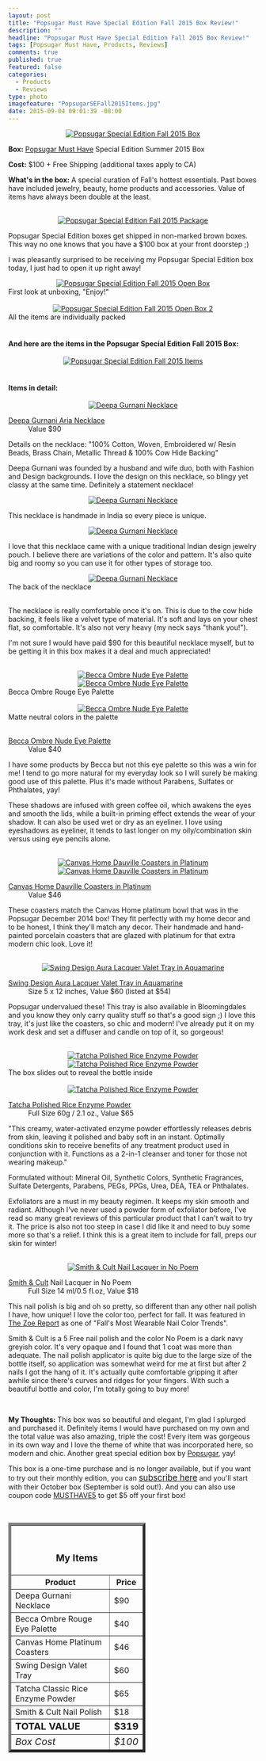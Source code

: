 ```yaml
---
layout: post
title: "Popsugar Must Have Special Edition Fall 2015 Box Review!"
description: ""
headline: "Popsugar Must Have Special Edition Fall 2015 Box Review!"
tags: [Popsugar Must Have, Products, Reviews]
comments: true
published: true
featured: false
categories: 
  - Products
  - Reviews
type: photo
imagefeature: "PopsugarSEFall2015Items.jpg"
date: 2015-09-04 09:01:39 -08:00
---
```


<center><a href="http://popsu.gr/vXrB" target="_blank">
<img src="/images/PopsugarSEFall2015Box.jpg" border="0" style="border:none;max-width:100%;" alt="Popsugar Special Edition Fall 2015 Box" />
</a></center>

<p><b>Box:</b> <a href="http://popsu.gr/vXrB" target="_blank">Popsugar Must Have</a> Special Edition Summer 2015 Box</p>
<p><b>Cost:</b> $100 + Free Shipping (additional taxes apply to CA)</p>
<p><b>What's in the box:</b> A special curation of Fall's hottest essentials. Past boxes have included jewelry, beauty, home products and accessories. Value of items have always been double at the least.</p>
<br>

<center><a href="http://popsu.gr/vXrB" target="_blank">
<img src="/images/PopsugarSEFall2015Package.jpg" border="0" style="border:none;max-width:100%;" alt="Popsugar Special Edition Fall 2015 Package" />
</a></center>
<p>Popsugar Special Edition boxes get shipped in non-marked brown boxes. This way no one knows that you have a $100 box at your front doorstep ;)</p>

<p>I was pleasantly surprised to be receiving my Popsugar Special Edition box today, I just had to open it up right away!</p>

<center><a href="http://popsu.gr/vXrB" target="_blank">
<img src="/images/PopsugarSEFall2015OpenBox.jpg" border="0" style="border:none;max-width:100%;" alt="Popsugar Special Edition Fall 2015 Open Box" />
</a></center>
<figcaption>First look at unboxing, "Enjoy!"</figcaption>
<br>

<center><a href="http://popsu.gr/vXrB" target="_blank">
<img src="/images/PopsugarSEFall2015OpenBox2.jpg" border="0" style="border:none;max-width:100%;" alt="Popsugar Special Edition Fall 2015 Open Box 2" />
</a></center>
<figcaption>All the items are individually packed</figcaption>
<br>

<H4>And here are the items in the Popsugar Special Edition Fall 2015 Box:</H4>
<center><a href="http://popsu.gr/vXrB" target="_blank">
<img src="/images/PopsugarSEFall2015Items.jpg" border="0" style="border:none;max-width:100%;" alt="Popsugar Special Edition Fall 2015 Items" />
</a></center>
<br>

<H4>Items in detail:</H4>

<center><a href="http://popsu.gr/vXrB" target="_blank">
<img src="/images/PopsugarSEFall2015Necklace5.jpg" border="0" style="border:none;max-width:100%;" alt="Deepa Gurnani Necklace" />
</a></center>

<DL>
<DT><a href="http://deepagurnani.com/jewelry/necklace/empress-crown-necklace-786.html?___SID=U" target="_blank">Deepa Gurnani Aria Necklace</a></DT>
<DD>Value $90</DD>
</DL>

<p>Details on the necklace: "100% Cotton, Woven, Embroidered w/ Resin Beads, Brass Chain, Metallic Thread & 100% Cow Hide Backing"</p>

<p>Deepa Gurnani was founded by a husband and wife duo, both with Fashion and Design backgrounds. I love the design on this necklace, so blingy yet classy at the same time. Definitely a statement necklace!</p>

<center><a href="http://popsu.gr/vXrB" target="_blank">
<img src="/images/PopsugarSEFall2015Necklace2.jpg" border="0" style="border:none;max-width:100%;" alt="Deepa Gurnani Necklace" />
</a></center>
<p>This necklace is handmade in India so every piece is unique.</p>

<center><a href="http://popsu.gr/vXrB" target="_blank">
<img src="/images/PopsugarSEFall2015Necklace.jpg" border="0" style="border:none;max-width:100%;" alt="Deepa Gurnani Necklace" />
</a></center>

<p>I love that this necklace came with a unique traditional Indian design jewelry pouch. I believe there are variations of the color and pattern. It's also quite big and roomy so you can use it for other types of storage too.</p>

<center><a href="http://popsu.gr/vXrB" target="_blank">
<img src="/images/PopsugarSEFall2015Necklace3.jpg" border="0" style="border:none;max-width:100%;" alt="Deepa Gurnani Necklace" />
</a></center>
<figcaption>The back of the necklace</figcaption>
<br>

<p>The necklace is really comfortable once it's on. This is due to the cow hide backing, it feels like a velvet type of material. It's soft and lays on your chest flat, so comfortable. It's also not very heavy (my neck says "thank you!").</p>

<p>I'm not sure I would have paid $90 for this beautiful necklace myself, but to be getting it in this box makes it a deal and much appreciated!</p>

<br>

<center><a href="http://popsu.gr/vXrB" target="_blank">
<img src="/images/PopsugarSEFall2015Becca.jpg" border="0" style="border:none;max-width:100%;" alt="Becca Ombre Nude Eye Palette" />
</a></center>
<center><a href="http://popsu.gr/vXrB" target="_blank">
<img src="/images/PopsugarSEFall2015Becca2.jpg" border="0" style="border:none;max-width:100%;" alt="Becca Ombre Nude Eye Palette" />
</a></center>
<figcaption>Becca Ombre Rouge Eye Palette</figcaption>
<br>

<center><a href="http://popsu.gr/vXrB" target="_blank">
<img src="/images/PopsugarSEFall2015Becca3.jpg" border="0" style="border:none;max-width:100%;" alt="Becca Ombre Nude Eye Palette" />
</a></center>
<figcaption>Matte neutral colors in the palette</figcaption>
<br>

<DL>
<DT><a href="http://www.beccacosmetics.com/us/store/eyes/palettes/ombre-nudes-eye-palette/" target="_blank">Becca Ombre Nude Eye Palette</a></DT>
<DD>Value $40</DD>
</DL>

<p>I have some products by Becca but not this eye palette so this was a win for me! I tend to go more natural for my everyday look so I will surely be making good use of this palette. Plus it's made without Parabens, Sulfates or Phthalates, yay!</p>

<p>These shadows are infused with green coffee oil, which awakens the eyes and smooth the lids, while a built-in priming effect extends the wear of your shadow. It can also be used wet or dry as an eyeliner. I love using eyeshadows as eyeliner, it tends to last longer on my oily/combination skin versus using eye pencils alone.</p>
<br>

<center><a href="http://popsu.gr/vXrB" target="_blank">
<img src="/images/PopsugarSEFall2015Coasters2.jpg" border="0" style="border:none;max-width:100%;" alt="Canvas Home Dauville Coasters in Platinum" />
</a></center>
<center><a href="http://popsu.gr/vXrB" target="_blank">
<img src="/images/PopsugarSEFall2015Coasters.jpg" border="0" style="border:none;max-width:100%;" alt="Canvas Home Dauville Coasters in Platinum" />
</a></center>
<DL>
<DT><a href="http://www.canvashomestore.com/products/dauville-coasters-in-platinum" target="_blank">Canvas Home Dauville Coasters in Platinum</a></DT>
<DD>Value $46</DD>
</DL>

<p>These coasters match the Canvas Home platinum bowl that was in the Popsugar December 2014 box! They fit perfectly with my home decor and to be honest, I think they'll match any decor. Their handmade and hand-painted porcelain coasters that are glazed with platinum for that extra modern chic look. Love it!</p>
<br>

<center><a href="http://popsu.gr/vXrB" target="_blank">
<img src="/images/PopsugarSEFall2015Tray.jpg" border="0" style="border:none;max-width:100%;" alt="Swing Design Aura Lacquer Valet Tray in Aquamarine" />
</a></center>
<DL>
<DT><a href="http://www.swingdesign.com/products/aura-lacquer-valet-tray-aquamarine-5x12" target="_blank">Swing Design Aura Lacquer Valet Tray in Aquamarine</a></DT>
<DD>Size 5 x 12 inches, Value $60 (listed at $54)</DD>
</DL>

<p>Popsugar undervalued these! This tray is also available in Bloomingdales and you know they only carry quality stuff so that's a good sign ;) I love this tray, it's just like the coasters, so chic and modern! I've already put it on my work desk and set a diffuser and candle on top of it, so gorgeous!</p>
<br>

<center><a href="http://popsu.gr/vXrB" target="_blank">
<img src="/images/PopsugarSEFall2015Face2.jpg" border="0" style="border:none;max-width:100%;" alt="Tatcha Polished Rice Enzyme Powder" />
</a></center>
<center><a href="http://popsu.gr/vXrB" target="_blank">
<img src="/images/PopsugarSEFall2015Face3.jpg" border="0" style="border:none;max-width:100%;" alt="Tatcha Polished Rice Enzyme Powder" />
</a></center>
<figcaption>The box slides out to reveal the bottle inside</figcaption>
<br>

<center><a href="http://popsu.gr/vXrB" target="_blank">
<img src="/images/PopsugarSEFall2015Face.jpg" border="0" style="border:none;max-width:100%;" alt="Tatcha Polished Rice Enzyme Powder" />
</a></center>
<DL>
<DT><a href="https://www.tatcha.com/shop/rice-enzyme-powder-gp" target="_blank">Tatcha Polished Rice Enzyme Powder</a></DT>
<DD>Full Size 60g / 2.1 oz., Value $65</DD>
</DL>

<p>"This creamy, water-activated enzyme powder effortlessly releases debris from skin, leaving it polished and baby soft in an instant. Optimally conditions skin to receive benefits of any treatment product used in conjunction with it. Functions as a 2-in-1 cleanser and toner for those not wearing makeup."</p>

<p>Formulated without: Mineral Oil, Synthetic Colors, Synthetic Fragrances, Sulfate Detergents, Parabens, PEGs, PPGs, Urea, DEA, TEA or Phthalates.</p>

<p>Exfoliators are a must in my beauty regimen. It keeps my skin smooth and radiant. Although I've never used a powder form of exfoliator before, I've read so many great reviews of this particular product that I can't wait to try it. The price is also not too steep in case I did like it and need to buy some more so that's a relief. I think this is a great item to include for fall, preps our skin for winter!</p>
<br>

<center><a href="http://popsu.gr/vXrB" target="_blank">
<img src="/images/PopsugarSEFall2015Nail.jpg" border="0" style="border:none;max-width:100%;" alt="Smith & Cult Nail Lacquer in No Poem" />
</a></center>
<DL>
<DT><a href="http://www.smithandcult.com/nailed-lacquer.html" target="_blank">Smith & Cult</a> Nail Lacquer in No Poem</DT>
<DD>Full Size 14 ml/0.5 fl.oz, Value $18</DD>
</DL>

<p>This nail polish is big and oh so pretty, so different than any other nail polish I have, how unique! I love the color too, perfect for fall. It was featured in <a href="http://thezoereport.com/beauty/nails/fall-2015-nail-polish-trend-report/" target="_blank">The Zoe Report</a> as one of "Fall's Most Wearable Nail Color Trends".</p>

<p>Smith & Cult is a 5 Free nail polish and the color No Poem is a dark navy greyish color. It's very opaque and I found that 1 coat was more than adequate. The nail polish applicator is quite big due to the large size of the bottle itself, so application was somewhat weird for me at first but after 2 nails I got the hang of it. It's actually quite comfortable gripping it after awhile since there's curves and ridges for your fingers. With such a beautiful bottle and color, I'm totally going to buy more!</p>
<br>

<p><i class="icon-exclamation-sign"></i><b> My Thoughts:</b> This box was so beautiful and elegant, I'm glad I splurged and purchased it. Definitely items I would have purchased on my own and the total value was also amazing, triple the cost! Every item was gorgeous in its own way and I love the theme of white that was incorporated here, so modern and chic. Another great special edition box by <a href="http://popsu.gr/vXrB" target="_blank">Popsugar</a>, yay!</p>

<p>This box is a one-time purchase and is no longer available, but if you want to try out their monthly edition, you can <a href="http://popsu.gr/vXrB" target="_blank"><big>subscribe here</big></a> and you'll start with their October box (September is sold out!). And you can also use coupon code <a href="http://popsu.gr/vXrB" target="_blank">MUSTHAVE5</a> to get $5 off your first box!</p>
<br>

<TABLE  BORDER="5" style="width:55%">
   <TR>
      <TH COLSPAN="2">
         <H3><BR><center>My Items</center></H3>
      </TH>
   </TR>
      <TH>Product</TH>
      <TH>Price</TH>
  <TR>
      <TD>Deepa Gurnani Necklace</TD>
      <TD>$90</TD>
   </TR>
   <TR>
      <TD>Becca Ombre Rouge Eye Palette</TD>
      <TD>$40</TD>
   </TR>
    <TR>
      <TD>Canvas Home Platinum Coasters</TD>
      <TD>$46</TD>
   </TR>
    <TR>
      <TD>Swing Design Valet Tray</TD>
      <TD>$60</TD>
   </TR>
    <TR>
      <TD>Tatcha Classic Rice Enzyme Powder</TD>
      <TD>$65</TD>
   </TR>
   <TR>
      <TD>Smith & Cult Nail Polish</TD>
      <TD>$18</TD>
   </TR>
   <TR>
      <TD><b><big>TOTAL VALUE</big></b></TD>
      <TD><b><big>$319</big></b></TD>
   </TR>
   <TR>
      <TD><i><big>Box Cost</big></i></TD>
      <TD><i><big>$100</big></i></TD>
   </TR>
</TABLE>
